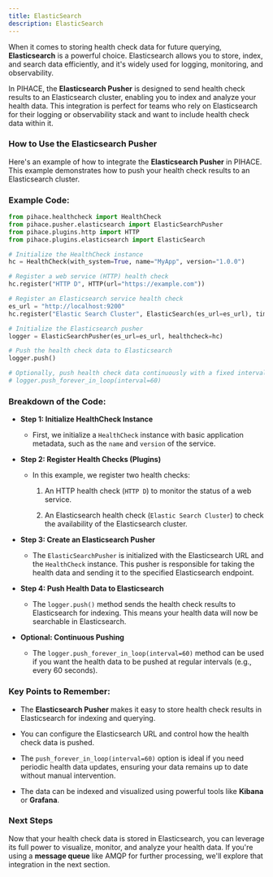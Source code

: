 ```yaml
---
title: ElasticSearch
description: ElasticSearch
---
```


When it comes to storing health check data for future querying, **Elasticsearch** is a powerful choice. Elasticsearch allows you to store, index, and search data efficiently, and it's widely used for logging, monitoring, and observability.

In PIHACE, the **Elasticsearch Pusher** is designed to send health check results to an Elasticsearch cluster, enabling you to index and analyze your health data. This integration is perfect for teams who rely on Elasticsearch for their logging or observability stack and want to include health check data within it.

### How to Use the Elasticsearch Pusher

Here's an example of how to integrate the **Elasticsearch Pusher** in PIHACE. This example demonstrates how to push your health check results to an Elasticsearch cluster.

### Example Code:

```python
from pihace.healthcheck import HealthCheck
from pihace.pusher.elasticsearch import ElasticSearchPusher
from pihace.plugins.http import HTTP
from pihace.plugins.elasticsearch import ElasticSearch

# Initialize the HealthCheck instance
hc = HealthCheck(with_system=True, name="MyApp", version="1.0.0")

# Register a web service (HTTP) health check
hc.register("HTTP D", HTTP(url="https://example.com"))

# Register an Elasticsearch service health check
es_url = "http://localhost:9200"
hc.register("Elastic Search Cluster", ElasticSearch(es_url=es_url), timeout=5, retries=2)

# Initialize the Elasticsearch pusher
logger = ElasticSearchPusher(es_url=es_url, healthcheck=hc)

# Push the health check data to Elasticsearch
logger.push()

# Optionally, push health check data continuously with a fixed interval
# logger.push_forever_in_loop(interval=60)
```

### Breakdown of the Code:

-   **Step 1: Initialize HealthCheck Instance**

    -   First, we initialize a `HealthCheck` instance with basic application metadata, such as the `name` and `version` of the service.

-   **Step 2: Register Health Checks (Plugins)**

    -   In this example, we register two health checks:

        1.  An HTTP health check (`HTTP D`) to monitor the status of a web service.

        2.  An Elasticsearch health check (`Elastic Search Cluster`) to check the availability of the Elasticsearch cluster.

-   **Step 3: Create an Elasticsearch Pusher**

    -   The `ElasticSearchPusher` is initialized with the Elasticsearch URL and the `HealthCheck` instance. This pusher is responsible for taking the health data and sending it to the specified Elasticsearch endpoint.

-   **Step 4: Push Health Data to Elasticsearch**

    -   The `logger.push()` method sends the health check results to Elasticsearch for indexing. This means your health data will now be searchable in Elasticsearch.

-   **Optional: Continuous Pushing**

    -   The `logger.push_forever_in_loop(interval=60)` method can be used if you want the health data to be pushed at regular intervals (e.g., every 60 seconds).


### Key Points to Remember:

-   The **Elasticsearch Pusher** makes it easy to store health check results in Elasticsearch for indexing and querying.

-   You can configure the Elasticsearch URL and control how the health check data is pushed.

-   The `push_forever_in_loop(interval=60)` option is ideal if you need periodic health data updates, ensuring your data remains up to date without manual intervention.

-   The data can be indexed and visualized using powerful tools like **Kibana** or **Grafana**.


### Next Steps

Now that your health check data is stored in Elasticsearch, you can leverage its full power to visualize, monitor, and analyze your health data. If you're using a **message queue** like AMQP for further processing, we'll explore that integration in the next section.